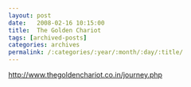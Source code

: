 ```yaml
---
layout: post
date:	2008-02-16 10:15:00
title:  The Golden Chariot
tags: [archived-posts]
categories: archives
permalink: /:categories/:year/:month/:day/:title/
---
```

http://www.thegoldenchariot.co.in/journey.php
